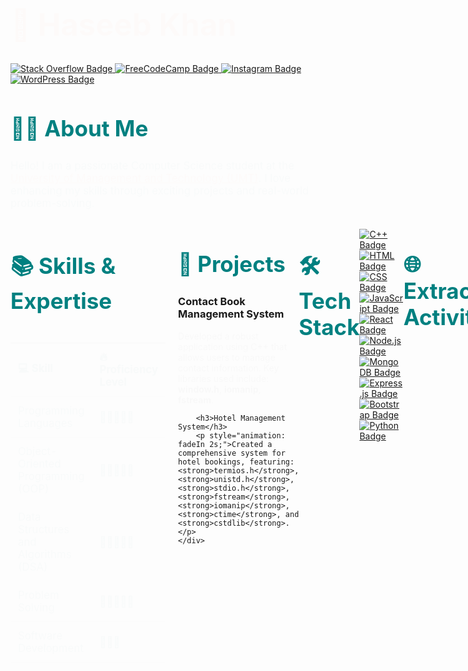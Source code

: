 <h1 align="left" style="font-size: 3.5em; color: #FF6F61; animation: fadeIn 2s;">🌟 Haseeb Khan</h1>

<p align="left">
    <a href="https://stackoverflow.com/users/23202579/haseeb-khan?tab=profile" target="_blank">
        <img src="https://img.shields.io/badge/Stack_Overflow-FFA500?style=for-the-badge&logo=stackoverflow" alt="Stack Overflow Badge">
    </a>
    <a href="https://www.freecodecamp.org/Haseeb__Khan" target="_blank">
        <img src="https://img.shields.io/badge/FreeCodeCamp-00BFFF?style=for-the-badge&logo=freecodecamp" alt="FreeCodeCamp Badge">
    </a>
    <a href="https://www.instagram.com/haseebe_khan" target="_blank">
        <img src="https://img.shields.io/badge/Instagram-D32F2F?style=for-the-badge&logo=instagram" alt="Instagram Badge">
    </a>
    <a href="https://wordpress.com/home/haseebullahkhan6.wordpress.com" target="_blank">
        <img src="https://img.shields.io/badge/WordPress-21759B?style=for-the-badge&logo=wordpress" alt="WordPress Badge">
    </a>
</p>

<h2 style="font-size: 2.5em; color: #008080; animation: slideIn 2s;">👨‍🎓 About Me</h2>
<p style="font-size: 1.2em; animation: fadeIn 2s; color: #008080;">
    Hello! I am a passionate Computer Science student at the 
    <a href="https://www.umt.edu.pk" style="color: #FF6F61; text-decoration: underline;">University of Management and Technology (UMT)</a>. 
    I love enhancing my skills through exciting projects and real-world problem-solving.
</p>

<div style="display: flex; justify-content: space-between;">
    <div style="flex: 1; margin-right: 20px;">
        <h2 style="font-size: 2.5em; color: #008080; animation: slideIn 2s;">📚 Skills & Expertise</h2>
        <table align="left" style="width: 100%; border-collapse: collapse; font-size: 1.2em; animation: fadeIn 2s;">
            <thead>
                <tr style="background-color: #FFFFFF;">
                    <th style="padding: 12px; text-align: left; border-bottom: 2px solid #ddd; color: #008080;">💻 Skill</th>
                    <th style="padding: 12px; text-align: left; border-bottom: 2px solid #ddd; color: #008080;">🔥 Proficiency Level</th>
                </tr>
            </thead>
            <tbody>
                <tr>
                    <td style="padding: 12px; border-bottom: 1px solid #ddd; color: #008080;">Programming Languages</td>
                    <td style="padding: 12px; border-bottom: 1px solid #ddd; color: #008080;">🌟🌟🌟🌟🌟</td>
                </tr>
                <tr>
                    <td style="padding: 12px; border-bottom: 1px solid #ddd; color: #008080;">Object-Oriented Programming (OOP)</td>
                    <td style="padding: 12px; border-bottom: 1px solid #ddd; color: #008080;">🌟🌟🌟🌟🌟</td>
                </tr>
                <tr>
                    <td style="padding: 12px; border-bottom: 1px solid #ddd; color: #008080;">Data Structures and Algorithms (DSA)</td>
                    <td style="padding: 12px; border-bottom: 1px solid #ddd; color: #008080;">🌟🌟🌟🌟🌟</td>
                </tr>
                <tr>
                    <td style="padding: 12px; border-bottom: 1px solid #ddd; color: #008080;">Problem Solving</td>
                    <td style="padding: 12px; border-bottom: 1px solid #ddd; color: #008080;">🌟🌟🌟🌟🌟</td>
                </tr>
                <tr>
                    <td style="padding: 12px; border-bottom: 1px solid #ddd; color: #008080;">Software Development</td>
                    <td style="padding: 12px; border-bottom: 1px solid #ddd; color: #008080;">🌟🌟🌟</td>
                </tr>
            </tbody>
        </table>
    </div>
    <div style="flex: 1;">
        <h2 style="font-size: 2.5em; color: #008080; animation: slideIn 2s;">📂 Projects</h2>
        <h3>Contact Book Management System</h3>
        <p style="animation: fadeIn 2s;">Developed a robust application using C++ that allows users to manage contact information. Key libraries used include: <strong>window.h</strong>, <strong>iomanip</strong>, <strong>fstream</strong>.</p>
        
        <h3>Hotel Management System</h3>
        <p style="animation: fadeIn 2s;">Created a comprehensive system for hotel bookings, featuring: <strong>termios.h</strong>, <strong>unistd.h</strong>, <strong>stdio.h</strong>, <strong>fstream</strong>, <strong>iomanip</strong>, <strong>ctime</strong>, and <strong>cstdlib</strong>.</p>
    </div>
</div>

<h2 style="font-size: 2.5em; color: #008080; animation: slideIn 2s;">🛠️ Tech Stack</h2>
<p align="left">
    <a href="#" target="_blank">
        <img src="https://img.shields.io/badge/C%2B%2B-00599C?style=for-the-badge&logo=cplusplus" alt="C++ Badge">
    </a>
    <a href="#" target="_blank">
        <img src="https://img.shields.io/badge/HTML-E34F26?style=for-the-badge&logo=html5" alt="HTML Badge">
    </a>
    <a href="#" target="_blank">
        <img src="https://img.shields.io/badge/CSS-1572B6?style=for-the-badge&logo=css3" alt="CSS Badge">
    </a>
    <a href="#" target="_blank">
        <img src="https://img.shields.io/badge/JavaScript-F7DF1E?style=for-the-badge&logo=javascript" alt="JavaScript Badge">
    </a>
    <a href="#" target="_blank">
        <img src="https://img.shields.io/badge/React-61DAFB?style=for-the-badge&logo=react" alt="React Badge">
    </a>
    <a href="#" target="_blank">
        <img src="https://img.shields.io/badge/Node.js-8CC84B?style=for-the-badge&logo=node.js" alt="Node.js Badge">
    </a>
    <a href="#" target="_blank">
        <img src="https://img.shields.io/badge/MongoDB-47A248?style=for-the-badge&logo=mongodb" alt="MongoDB Badge">
    </a>
    <a href="#" target="_blank">
        <img src="https://img.shields.io/badge/Express.js-404D59?style=for-the-badge&logo=express" alt="Express.js Badge">
    </a>
    <a href="#" target="_blank">
        <img src="https://img.shields.io/badge/Bootstrap-563D7C?style=for-the-badge&logo=bootstrap" alt="Bootstrap Badge">
    </a>
    <a href="#" target="_blank">
        <img src="https://img.shields.io/badge/Python-3776AB?style=for-the-badge&logo=python" alt="Python Badge">
    </a>
</p>

<h2 style="font-size: 2.5em; color: #008080; animation: slideIn 2s;">🌐 Extracurricular Activities</h2>
<ul style="font-size: 1.2em; animation: fadeIn 2s; list-style-type: none; color: #008080;">
    <li>🎯 <strong>Coding Competitions:</strong> Participated in numerous hackathons and coding events.</li>
    <li>🛠️ <strong>Tech Workshops:</strong> Led workshops on emerging technologies.</li>
    <li>🤝 <strong>Community Projects:</strong> Contributed to local projects for social good.</li>
</ul>

<h2 style="font-size: 2.5em; color: #008080; animation: slideIn 2s;">🚀 Vision</h2>
<p style="font-size: 1.2em; animation: fadeIn 2s; color: #008080;">
    My vision is to harness technology to foster innovation and create a positive impact in society.
</p>

<h2 style="font-size: 2.5em; color: #2196F3; animation: slideIn 2s;">📫 Get in Touch</h2>
<p style="font-size: 1.2em; animation: fadeIn 2s;">
    <a href="https://www.linkedin.com/in/haseebkhan" style="text-decoration: none;">
        <img src="https://img.shields.io/badge/LinkedIn-0077B5?style=for-the-badge&logo=linkedin&logoColor=white" alt="LinkedIn">
    </a>
    <a href="mailto:haseebkhanbettani@gmail.com" style="text-decoration: none;">
        <img src="https://img.shields.io/badge/Gmail-D14836?style=for-the-badge&logo=gmail&logoColor=white" alt="Email">
    </a>
    <a href="https://haseebkhan.wordpress.com" style="text-decoration: none;">
        <img src="https://img.shields.io/badge/WordPress-21759B?style=for-the-badge&logo=wordpress&logoColor=white" alt="WordPress">
    </a>
</p>

<h2 style="font-size: 2.5em; color: #008080; animation: slideIn 2s;">📊 Statistics & Progress</h2>
<p align="center">
    <img src="https://github-readme-stats.vercel.app/api?username=Haseeb90302348&show_icons=true&theme=radical" alt="GitHub Stats" style="margin: 20px;"/>
    <img src="https://github-readme-streak-stats.herokuapp.com/?user=Haseeb90302348&theme=radical" alt="GitHub Streak" style="margin: 20px;"/>
</p>
<p align="center">
    <img src="https://github-readme-stats.vercel.app/api/top-langs/?username=Haseeb90302348&layout=compact&theme=radical" alt="Top Languages"/>
</p>

<style>
    @keyframes fadeIn { 
        from { opacity: 0; } 
        to { opacity: 1; } 
    }
</style>
